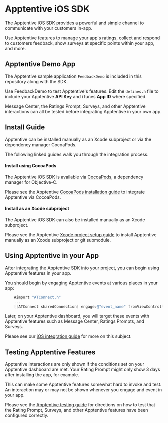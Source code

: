 # Apptentive iOS SDK

The Apptentive iOS SDK provides a powerful and simple channel to communicate with your customers in-app. 

Use Apptentive features to manage your app's ratings, collect and respond to customers feedback, show surveys at specific points within your app, and more.

## Apptentive Demo App

The Apptentive sample application `FeedbackDemo` is included in this repository along with the SDK.

Use FeedbackDemo to test Apptentive's features. Edit the `defines.h` file to include your Apptentive **API Key** and iTunes **App ID** where specified.

Message Center, the Ratings Prompt, Surveys, and other Apptentive interactions can all be tested before integrating Apptentive in your own app. 

## Install Guide

Apptentive can be installed manually as an Xcode subproject or via the dependency manager CocoaPods.

The following linked guides walk you through the integration process.

#### Install using CocoaPods

The Apptentive iOS SDK is available via [CocoaPods](http://cocoapods.org/), a dependency manager for Objective-C.

Please see the Apptentive [CocoaPods installation guide](docs/project_setup_cocoapods.md) to integrate Apptentive via CocoaPods.

#### Install as an Xcode subproject

The Apptentive iOS SDK can also be installed manually as an Xcode subproject.

Please see the Apptentive [Xcode project setup guide](docs/project_setup_source.md) to install Apptentive manually as an Xcode subproject or git submodule.

## Using Apptentive in your App

After integrating the Apptentive SDK into your project, you can begin using Apptentive features in your app.

You should begin by engaging Apptentive events at various places in your app:

``` objective-c
	#import "ATConnect.h"
	...
	[[ATConnect sharedConnection] engage:@"event_name" fromViewController:viewController];
```

Later, on your Apptentive dashboard, you will target these events with Apptentive features such as Message Center, Ratings Prompts, and Surveys.

Please see our [iOS integration guide]() for more on this subject.

## Testing Apptentive Features

Apptentive interactions are only shown if the conditions set on your Apptentive dashboard are met. Your Rating Prompt might only show 3 days after installing the app, for example.

This can make some Apptentive features somewhat hard to invoke and test. An interaction may or may not be shown whenever you engage and event in your app.

Please see the [Apptentive testing guide](docs/testing_guide.md) for directions on how to test that the Rating Prompt, Surveys, and other Apptentive features have been configured correctly.

